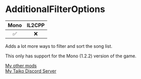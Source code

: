 # AdditionalFilterOptions
| Mono | IL2CPP |
|:--:|:--:|
|✅|❌|

 Adds a lot more ways to filter and sort the song list.
 
 This only has support for the Mono (1.2.2) version of the game.
 
[My other mods](https://docs.google.com/spreadsheets/d/1fuAAfK-0Vw74TwxXF5WVy1fh1ADsVzUkDd7dOHc7EdQ)\
[My Taiko Discord Server](https://discord.gg/6Bjf2xP)
